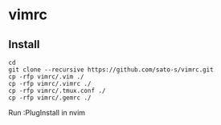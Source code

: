 # vimrc

## Install

```
cd 
git clone --recursive https://github.com/sato-s/vimrc.git
cp -rfp vimrc/.vim ./
cp -rfp vimrc/.vimrc ./
cp -rfp vimrc/.tmux.conf ./
cp -rfp vimrc/.gemrc ./
```

Run :PlugInstall in nvim
